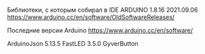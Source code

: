 Библиотеки, с которым собирал в IDE ARDUINO 1.8.16 2021.09.06
https://www.arduino.cc/en/software/OldSoftwareReleases/

Последние версии Arduino
https://www.arduino.cc/en/software/

ArduinoJson 5.13.5
FastLED 3.5.0
GyverButton 
